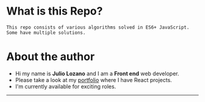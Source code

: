 # What is this Repo?

    This repo consists of various algorithms solved in ES6+ JavaScript. Some have multiple solutions.

# About the author

- Hi my name is **Julio Lozano** and I am a **Front end** web developer.
- Please take a look at my [portfolio](https://www.google.com) where I have React projects.
- I'm currently available for exciting roles.

---
